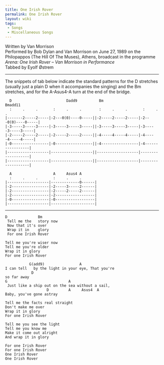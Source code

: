 ```yaml
---
title: One Irish Rover
permalink: One Irish Rover
layout: wiki
tags:
 - Songs
 - Miscellaneous Songs
---
```


Written by Van Morrison  
Performed by Bob Dylan and Van Morrison on June 27, 1989 on the
Philopappos (The Hill Of The Muses), Athens, broadcast in the programme
*Arena: One Irish Rover – Van Morrison in Performance*  
 Tabbed by Eyolf Østrem

* * * * *

The snippets of tab below indicate the standard patterns for the D
stretches (usually just a plain D when it accompanies the singing) and
the Bm stretches, and for the A-Asus4-A turn at the end of the bridge.

      D                         Dadd9          Bm                        Bmadd11
      :     .     .       :     .     .        :     .     .       :     .     .
    |-------2-----2-----|-2---0(0)----0-----||-2-----2-----2-----|-2---0(0)----0-----|
    |-3-----3-----3-----|-3-----3-----3-----||-3-----3-----3-----|-3-----3-----3-----|
    |-2-----2-----2-----|-2-----2-----2-----||-4-----4-----4-----|-4-----4-----4-----|
    |-0-----------------|-0-----------------||-4-----------------|-4-----------------|
    |-------------------|-------------------||-------------------|-------------------|
    |-------------------|-------------------||-------------------|-------------------|

      A                   A     Asus4 A
      :     .     .       :     .     .
    |-------------------|-------------0------|
    |-2-----------------|-2-----3-----2------|
    |-2-----------------|-2-----2-----2------|
    |-2-----------------|-2------------------|
    |-0-----------------|-0------------------|
    |-------------------|--------------------|

* * * * *

    D              Bm
     Tell me the   story now
     Now that it's over
     Wrap it in    glory
     For one Irish Rover

    Tell me you're wiser now
    Tell me you're older
    Wrap it in glory
    For one Irish Rover

               G(add9)                A
    I can tell   by the light in your eye, That you're
                D
    so far away
    G                            A
     Just like a ship out on the sea without a sail,
                       D         A     Asus4  A
    Baby, you've gone astray

    Tell me the facts real straight
    Don't make me over
    Wrap it in glory
    For one Irish Rover

    Tell me you see the light
    Tell me you know me
    Make it come out alright
    And wrap it in glory

    For one Irish Rover
    For one Irish Rover
    One Irish Rover
    One Irish Rover
